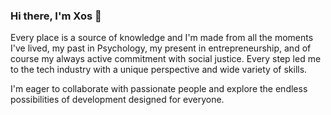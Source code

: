 ### Hi there, I'm Xos 👋

Every place is a source of knowledge and I'm made from all the moments I've lived, my past in Psychology, my present in entrepreneurship, and of course my always active commitment with social justice. Every step led me to the tech industry with a unique perspective and wide variety of skills.

I'm eager to collaborate with passionate people and explore the endless possibilities of development designed for everyone. 
